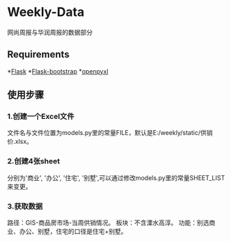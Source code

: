 # Weekly-Data
网尚周报与华润周报的数据部分

## Requirements
  *[Flask](https://github.com/pallets/flask)
  *[Flask-bootstrap](https://github.com/mbr/flask-bootstrap)
  *[openpyxl](http://bitbucket.org/ericgazoni/openpyxl)

## 使用步骤
### 1.创建一个Excel文件
文件名与文件位置为models.py里的常量FILE，默认是E:/weekly/static/供销价.xlsx。
### 2.创建4张sheet
分别为'商业', '办公', '住宅', '别墅',可以通过修改models.py里的常量SHEET_LIST来变更。
### 3.获取数据
路径：GIS-商品房市场-当周供销情况。
板块：不含溧水高淳。
功能：别选商业、办公、别墅，住宅的口径是住宅+别墅。
